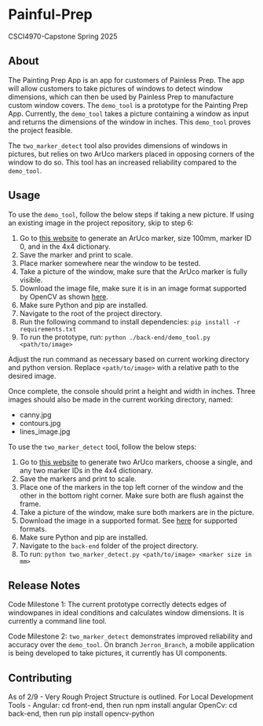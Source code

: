 # Painful-Prep
CSCI4970-Capstone Spring 2025

## About

The Painting Prep App is an app for customers of Painless Prep. The app will allow customers to take pictures of windows to detect window dimensions, which can then be used by Painless Prep to manufacture custom window covers. The `demo_tool` is a prototype for the Painting Prep App. Currently, the `demo_tool` takes a picture containing a window as input and returns the dimensions of the window in inches. This `demo_tool` proves the project feasible.

The `two_marker_detect` tool also provides dimensions of windows in pictures, but relies on two ArUco markers placed in opposing corners of the window to do so. This tool has an increased reliability compared to the `demo_tool`. 

## Usage

To use the `demo_tool`, follow the below steps if taking a new picture. If using an existing image in the project repository, skip to step 6:

1. Go to [this website](https://chev.me/arucogen/) to generate an ArUco marker, size 100mm, marker ID 0, and in the 4x4 dictionary.
2. Save the marker and print to scale.
3. Place marker somewhere near the window to be tested.
4. Take a picture of the window, make sure that the ArUco marker is fully visible.
5. Download the image file, make sure it is in an image format supported by OpenCV as shown [here](https://docs.opencv.org/4.x/d4/da8/group__imgcodecs.html#gacbaa02cffc4ec2422dfa2e24412a99e2).
6. Make sure Python and pip are installed.
7. Navigate to the root of the project directory.
8. Run the following command to install dependencies: `pip install -r requirements.txt`
9. To run the prototype, run: `python ./back-end/demo_tool.py <path/to/image>`

Adjust the run command as necessary based on current working directory and python version. Replace `<path/to/image>` with a relative path to the desired image.

Once complete, the console should print a height and width in inches. Three images should also be made in the current working directory, named:

- canny.jpg
- contours.jpg
- lines_image.jpg

To use the `two_marker_detect` tool, follow the below steps:

1. Go to [this website](https://chev.me/arucogen/) to generate two ArUco markers, choose a single, and any two marker IDs in the 4x4 dictionary.
2. Save the markers and print to scale.
3. Place one of the markers in the top left corner of the window and the other in the bottom right corner. Make sure both are flush against the frame.
4. Take a picture of the window, make sure both markers are in the picture.
5. Download the image in a supported format. See [here](https://docs.opencv.org/4.x/d4/da8/group__imgcodecs.html#gacbaa02cffc4ec2422dfa2e24412a99e) for supported formats.
6. Make sure Python and pip are installed.
7. Navigate to the `back-end` folder of the project directory.
8. To run: `python two_marker_detect.py <path/to/image> <marker size in mm>`

## Release Notes

Code Milestone 1: The current prototype correctly detects edges of windowpanes in ideal conditions and calculates window dimensions. It is currently a command line tool. 

Code Milestone 2: `two_marker_detect` demonstrates improved reliability and accuracy over the `demo_tool`. On branch `Jerron_Branch`, a mobile application is being developed to take pictures, it currently has UI components.

## Contributing

As of 2/9 - Very Rough Project Structure is outlined. 
For Local Development Tools - 
    Angular: cd front-end, then run npm install angular
    OpenCv: cd back-end, then run pip install opencv-python
